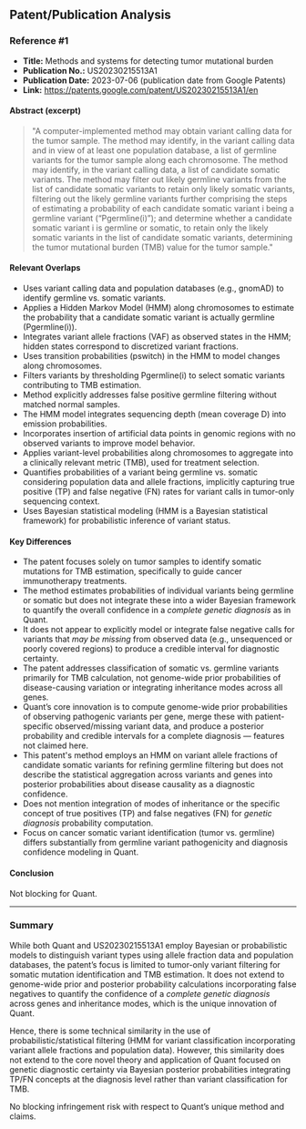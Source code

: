 ## Patent/Publication Analysis

### Reference #1

- **Title:** Methods and systems for detecting tumor mutational burden  
- **Publication No.:** US20230215513A1  
- **Publication Date:** 2023-07-06 (publication date from Google Patents)  
- **Link:** https://patents.google.com/patent/US20230215513A1/en  

#### Abstract (excerpt)

> "A computer-implemented method may obtain variant calling data for the tumor sample. The method may identify, in the variant calling data and in view of at least one population database, a list of germline variants for the tumor sample along each chromosome. The method may identify, in the variant calling data, a list of candidate somatic variants. The method may filter out likely germline variants from the list of candidate somatic variants to retain only likely somatic variants, filtering out the likely germline variants further comprising the steps of estimating a probability of each candidate somatic variant i being a germline variant (“Pgermline(i)”); and determine whether a candidate somatic variant i is germline or somatic, to retain only the likely somatic variants in the list of candidate somatic variants, determining the tumor mutational burden (TMB) value for the tumor sample."

#### Relevant Overlaps

- Uses variant calling data and population databases (e.g., gnomAD) to identify germline vs. somatic variants.
- Applies a Hidden Markov Model (HMM) along chromosomes to estimate the probability that a candidate somatic variant is actually germline (Pgermline(i)).
- Integrates variant allele fractions (VAF) as observed states in the HMM; hidden states correspond to discretized variant fractions.
- Uses transition probabilities (pswitch) in the HMM to model changes along chromosomes.
- Filters variants by thresholding Pgermline(i) to select somatic variants contributing to TMB estimation.
- Method explicitly addresses false positive germline filtering without matched normal samples.
- The HMM model integrates sequencing depth (mean coverage D) into emission probabilities.
- Incorporates insertion of artificial data points in genomic regions with no observed variants to improve model behavior.
- Applies variant-level probabilities along chromosomes to aggregate into a clinically relevant metric (TMB), used for treatment selection.
- Quantifies probabilities of a variant being germline vs. somatic considering population data and allele fractions, implicitly capturing true positive (TP) and false negative (FN) rates for variant calls in tumor-only sequencing context.
- Uses Bayesian statistical modeling (HMM is a Bayesian statistical framework) for probabilistic inference of variant status.

#### Key Differences

- The patent focuses solely on tumor samples to identify somatic mutations for TMB estimation, specifically to guide cancer immunotherapy treatments.
- The method estimates probabilities of individual variants being germline or somatic but does not integrate these into a wider Bayesian framework to quantify the overall confidence in a *complete genetic diagnosis* as in Quant.
- It does not appear to explicitly model or integrate false negative calls for variants that *may be missing* from observed data (e.g., unsequenced or poorly covered regions) to produce a credible interval for diagnostic certainty.
- The patent addresses classification of somatic vs. germline variants primarily for TMB calculation, not genome-wide prior probabilities of disease-causing variation or integrating inheritance modes across all genes.
- Quant’s core innovation is to compute genome-wide prior probabilities of observing pathogenic variants per gene, merge these with patient-specific observed/missing variant data, and produce a posterior probability and credible intervals for a complete diagnosis — features not claimed here.
- This patent's method employs an HMM on variant allele fractions of candidate somatic variants for refining germline filtering but does not describe the statistical aggregation across variants and genes into posterior probabilities about disease causality as a diagnostic confidence.
- Does not mention integration of modes of inheritance or the specific concept of true positives (TP) and false negatives (FN) for *genetic diagnosis* probability computation.
- Focus on cancer somatic variant identification (tumor vs. germline) differs substantially from germline variant pathogenicity and diagnosis confidence modeling in Quant.

#### Conclusion

Not blocking for Quant.

---

### Summary

While both Quant and US20230215513A1 employ Bayesian or probabilistic models to distinguish variant types using allele fraction data and population databases, the patent’s focus is limited to tumor-only variant filtering for somatic mutation identification and TMB estimation. It does not extend to genome-wide prior and posterior probability calculations incorporating false negatives to quantify the confidence of a *complete genetic diagnosis* across genes and inheritance modes, which is the unique innovation of Quant.

Hence, there is some technical similarity in the use of probabilistic/statistical filtering (HMM for variant classification incorporating variant allele fractions and population data). However, this similarity does not extend to the core novel theory and application of Quant focused on genetic diagnostic certainty via Bayesian posterior probabilities integrating TP/FN concepts at the diagnosis level rather than variant classification for TMB.

No blocking infringement risk with respect to Quant’s unique method and claims.
